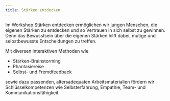 ```yaml
---
title: Stärken entdecken
---
```

Im Workshop Stärken entdecken ermöglichen wir jungen Menschen, die eigenen Stärken zu entdecken und so Vertrauen in sich selbst zu gewinnen. Denn das Bewusstsein über die eigenen Stärken hilft dabei, mutige und selbstbewusste Entscheidungen zu treffen. 

Mit diversen interaktiven Methoden wie 

* Stärken-Brainstorming
* Phantasiereise
* Selbst- und Fremdfeedback 

sowie dazu passenden, altersadequaten Arbeitsmaterialien fördern wir Schlüsselkompetenzen wie Selbsterfahrung, Empathie, Team- und Kommunikationsfähigkeit.
